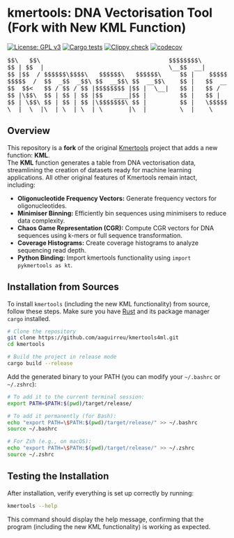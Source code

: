 # kmertools: DNA Vectorisation Tool (Fork with New KML Function)

[![License: GPL v3](https://img.shields.io/badge/License-GPLv3-blue.svg)](https://www.gnu.org/licenses/gpl-3.0)
[![Cargo tests](https://github.com/anuradhawick/kmertools/actions/workflows/rust_test.yml/badge.svg)](https://github.com/anuradhawick/kmertools/actions/workflows/rust_test.yml)
[![Clippy check](https://github.com/anuradhawick/kmertools/actions/workflows/clippy_check.yml/badge.svg)](https://github.com/anuradhawick/kmertools/actions/workflows/clippy_check.yml)
[![codecov](https://codecov.io/gh/anuradhawick/kmertools/graph/badge.svg?token=IDGRE54SSQ)](https://codecov.io/gh/anuradhawick/kmertools)

<div align="center">
<pre>
$$\   $$\                                   $$$$$$$$\                     $$\           
$$ | $$  |                                  \__$$  __|                    $$ |          
$$ |$$  / $$$$$$\$$$$\   $$$$$$\   $$$$$$\     $$ |    $$$$$$\   $$$$$$\  $$ | $$$$$$$\ 
$$$$$  /  $$  _$$  _$$\ $$  __$$\ $$  __$$\    $$ |   $$  __$$\ $$  __$$\ $$ |$$  _____|
$$  $$<   $$ / $$ / $$ |$$$$$$$$ |$$ |  \__|   $$ |   $$ /  $$ |$$ /  $$ |$$ |\$$$$$$\  
$$ |\$$\  $$ | $$ | $$ |$$   ____|$$ |         $$ |   $$ |  $$ |$$ |  $$ |$$ | \____$$\ 
$$ | \$$\ $$ | $$ | $$ |\$$$$$$$\ $$ |         $$ |   \$$$$$$  |\$$$$$$  |$$ |$$$$$$$  |
\__|  \__|\__| \__| \__| \_______|\__|         \__|    \______/  \______/ \__|\_______/ 
</pre>
</div>

## Overview

This repository is a **fork** of the original [Kmertools](https://github.com/anuradhawick/kmertools) project that adds a new function: **KML**.  
The **KML** function generates a table from DNA vectorisation data, streamlining the creation of datasets ready for machine learning applications. All other original features of Kmertools remain intact, including:

- **Oligonucleotide Frequency Vectors:** Generate frequency vectors for oligonucleotides.
- **Minimiser Binning:** Efficiently bin sequences using minimisers to reduce data complexity.
- **Chaos Game Representation (CGR):** Compute CGR vectors for DNA sequences using k-mers or full sequence transformation.
- **Coverage Histograms:** Create coverage histograms to analyze sequencing read depth.
- **Python Binding:** Import kmertools functionality using `import pykmertools as kt`.

## Installation from Sources

To install `kmertools` (including the new KML functionality) from source, follow these steps. Make sure you have [Rust](https://www.rust-lang.org/tools/install) and its package manager `cargo` installed.

```bash
# Clone the repository
git clone https://github.com/aaguirreu/kmertools4ml.git
cd kmertools

# Build the project in release mode
cargo build --release
```

Add the generated binary to your PATH (you can modify your `~/.bashrc` or `~/.zshrc`):

```sh
# To add it to the current terminal session:
export PATH=$PATH:$(pwd)/target/release/

# To add it permanently (for Bash):
echo "export PATH=\$PATH:$(pwd)/target/release/" >> ~/.bashrc
source ~/.bashrc

# For Zsh (e.g., on macOS):
echo "export PATH=\$PATH:$(pwd)/target/release/" >> ~/.zshrc
source ~/.zshrc
```

## Testing the Installation

After installation, verify everything is set up correctly by running:

```bash
kmertools --help
```

This command should display the help message, confirming that the program (including the new KML functionality) is working as expected.
